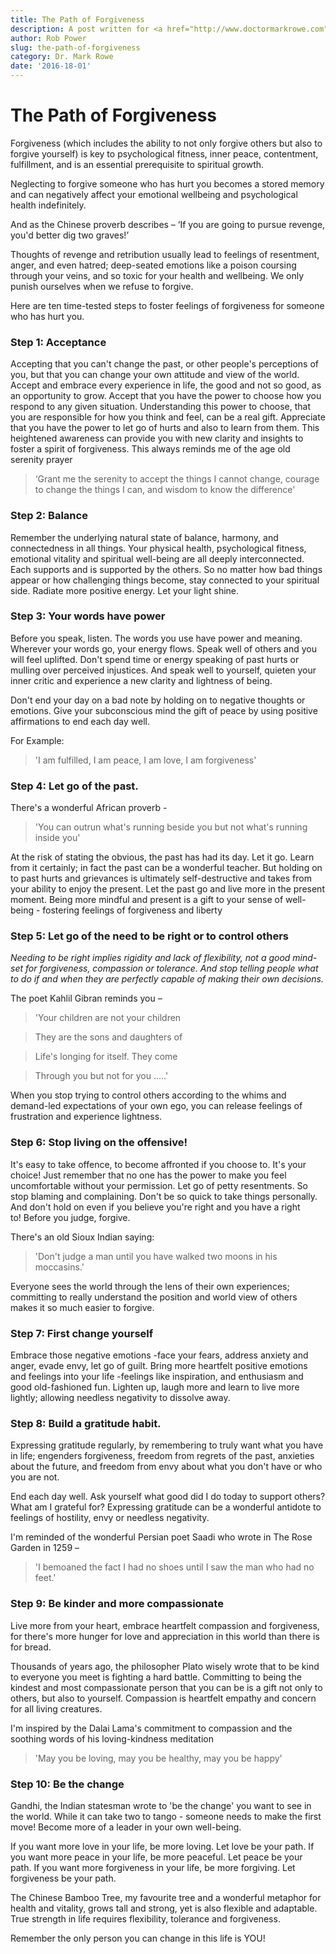 ```yaml
---
title: The Path of Forgiveness
description: A post written for <a href="http://www.doctormarkrowe.com">Dr. Mark Rowe</a>
author: Rob Power
slug: the-path-of-forgiveness
category: Dr. Mark Rowe
date: '2016-18-01'
---
```


The Path of Forgiveness
=======================

Forgiveness (which includes the ability to not only forgive others but also to
forgive yourself) is key to psychological fitness, inner peace, contentment,
fulfillment, and is an essential prerequisite to spiritual growth.

Neglecting to forgive someone who has hurt you becomes a stored memory and can
negatively affect your emotional wellbeing and psychological health
indefinitely.

And as the Chinese proverb describes – ‘If you are going to pursue revenge,
you'd better dig two graves!’ 

Thoughts of revenge and retribution usually lead to feelings of resentment,
anger, and even hatred; deep-seated emotions like a poison coursing through your
veins, and so toxic for your health and wellbeing. We only punish ourselves when
we refuse to forgive.

Here are ten time-tested steps to foster feelings of forgiveness for someone who
has hurt you.

### Step 1: Acceptance

Accepting that you can't change the past, or other people's perceptions of you,
but that you can change your own attitude and view of the world. Accept and
embrace every experience in life, the good and not so good, as an opportunity to
grow. Accept that you have the power to choose how you respond to any given
situation. Understanding this power to choose, that you are responsible for how
you think and feel, can be a real gift. Appreciate that you have the power to
let go of hurts and also to learn from them. This heightened awareness can
provide you with new clarity and insights to foster a spirit of
forgiveness. This always reminds me of the age old serenity prayer 

>   ‘Grant me the serenity to accept the things I cannot change, courage to change the things I can, and wisdom to know the difference'

### Step 2: Balance

Remember the underlying natural state of balance, harmony, and connectedness in
all things. Your physical health, psychological fitness, emotional vitality and
spiritual well-being are all deeply interconnected. Each supports and is
supported by the others. So no matter how bad things appear or how challenging
things become, stay connected to your spiritual side. Radiate more positive
energy. Let your light shine. 

### Step 3: Your words have power

Before you speak, listen. The words you use have power and meaning. Wherever
your words go, your energy flows. Speak well of others and you will feel
uplifted. Don't spend time or energy speaking of past hurts or mulling over
perceived injustices. And speak well to yourself, quieten your inner critic and
experience a new clarity and lightness of being.

Don't end your day on a bad note by holding on to negative thoughts or emotions.
Give your subconscious mind the gift of peace by using positive affirmations to
end each day well. 

For Example:

>   'I am fulfilled, I am peace, I am love, I am forgiveness'

### Step 4: Let go of the past.

There's a wonderful African proverb -

>   'You can outrun what's running beside you but not what's running inside you'

At the risk of stating the obvious, the past has had its day. Let it go. Learn
from it certainly; in fact the past can be a wonderful teacher. But holding on
to past hurts and grievances is ultimately self-destructive and takes from your
ability to enjoy the present. Let the past go and live more in the present
moment. Being more mindful and present is a gift to your sense of well-being -
fostering feelings of forgiveness and liberty

### Step 5: Let go of the need to be right or to control others

*Needing to be right implies rigidity and lack of flexibility, not a good
mind-set for forgiveness, compassion or tolerance. And stop telling people what
to do if and when they are perfectly capable of making their own decisions.*

The poet Kahlil Gibran reminds you –

>   'Your children are not your children

>   They are the sons and daughters of

>   Life's longing for itself. They come

>   Through you but not for you .....'

When you stop trying to control others according to the whims and demand-led
expectations of your own ego, you can release feelings of frustration and
experience lightness.

### Step 6: Stop living on the offensive! 

<span class="pull-quote">
It's easy to take offence, to become affronted if you choose to. It's your
choice! Just remember that no one has the power to make you feel uncomfortable
without your permission. Let go of petty resentments. So stop blaming and
complaining. Don't be so quick to take things personally. And don't hold on even
if you believe you're right and you have a right to! Before you judge,
forgive.
</span>

There's an old Sioux Indian saying:

>   'Don't judge a man until you have walked two moons in his moccasins.'

Everyone sees the world through the lens of their own experiences; committing to
really understand the position and world view of others makes it so much easier
to forgive. 

### Step 7: First change yourself

Embrace those negative emotions -face your fears, address anxiety and anger,
evade envy, let go of guilt. Bring more heartfelt positive emotions and feelings
into your life -feelings like inspiration, and enthusiasm and good old-fashioned
fun. Lighten up, laugh more and learn to live more lightly; allowing needless
negativity to dissolve away. 

### Step 8: Build a gratitude habit. 

Expressing gratitude regularly, by remembering to truly want what you have in
life; engenders forgiveness, freedom from regrets of the past, anxieties about
the future, and freedom from envy about what you don't have or who you are not.

End each day well. Ask yourself what good did I do today to support others? What
am I grateful for? Expressing gratitude can be a wonderful antidote to feelings
of hostility, envy or needless negativity.

I'm reminded of the wonderful Persian poet Saadi who wrote in The Rose Garden in
1259 –

>   'I bemoaned the fact I had no shoes until I saw the man who had no feet.'

### Step 9: Be kinder and more compassionate 

Live more from your heart, embrace heartfelt compassion and forgiveness, for
there's more hunger for love and appreciation in this world than there is for
bread.

Thousands of years ago, the philosopher Plato wisely wrote that to be kind to
everyone you meet is fighting a hard battle. Committing to being the kindest and
most compassionate person that you can be is a gift not only to others, but also
to yourself. Compassion is heartfelt empathy and concern for all living
creatures.

I'm inspired by the Dalai Lama's commitment to compassion and the soothing words
of his loving-kindness meditation

>   'May you be loving, may you be healthy, may you be happy'

### Step 10: Be the change 

Gandhi, the Indian statesman wrote to 'be the change' you want to see in the
world. While it can take two to tango - someone needs to make the first move!
Become more of a leader in your own well-being.

If you want more love in your life, be more loving. Let love be your path. If
you want more peace in your life, be more peaceful. Let peace be your path. If
you want more forgiveness in your life, be more forgiving. Let forgiveness be
your path.

The Chinese Bamboo Tree, my favourite tree and a wonderful metaphor for health
and vitality, grows tall and strong, yet is also flexible and adaptable. True
strength in life requires flexibility, tolerance and forgiveness.

Remember the only person you can change in this life is YOU! 
